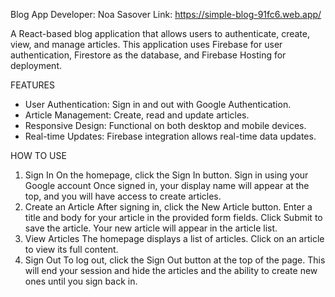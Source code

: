 
Blog App
Developer: Noa Sasover
Link: https://simple-blog-91fc6.web.app/

A React-based blog application that allows users to authenticate, create, view, and manage articles. This application uses Firebase for user authentication, Firestore as the database, and Firebase Hosting for deployment.

FEATURES
* User Authentication: Sign in and out with Google Authentication.
* Article Management: Create, read and update articles.
* Responsive Design: Functional on both desktop and mobile devices.
* Real-time Updates: Firebase integration allows real-time data updates.

HOW TO USE
1) Sign In
    On the homepage, click the Sign In button.
    Sign in using your Google account 
    Once signed in, your display name will appear at the top, and you will have access to create articles.
2) Create an Article
    After signing in, click the New Article button.
    Enter a title and body for your article in the provided form fields.
    Click Submit to save the article.
    Your new article will appear in the article list.
3) View Articles
    The homepage displays a list of articles.
    Click on an article to view its full content.
4) Sign Out
    To log out, click the Sign Out button at the top of the page.
    This will end your session and hide the articles and the ability to create new ones until you sign back in.

